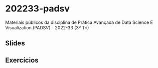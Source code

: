 # 202233-padsv

Materiais públicos da disciplina de Prática Avançada de Data Science E Visualization (PADSV) - 2022-33 (3º Tri)

## Slides

## Exercícios

